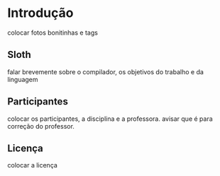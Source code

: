 # Introdução
colocar fotos bonitinhas e tags

## Sloth
falar brevemente sobre o compilador, os objetivos do trabalho e da linguagem

## Participantes
colocar os participantes, a disciplina e a professora. avisar que é para correção do professor.

## Licença
colocar a licença